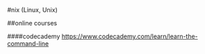 #nix (Linux, Unix)


##online courses

####codecademy
https://www.codecademy.com/learn/learn-the-command-line
